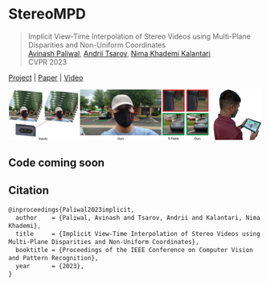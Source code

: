 # StereoMPD


> Implicit View-Time Interpolation of Stereo Videos using Multi-Plane Disparities and Non-Uniform Coordinates  
> [Avinash Paliwal](http://avinashpaliwal.com/), 
> [Andrii Tsarov](https://www.linkedin.com/in/andrii-tsarov-b8a9bb13), 
> [Nima Khademi Kalantari](http://nkhademi.com/)   
> CVPR 2023

[Project](https://people.engr.tamu.edu/nimak/Papers/CVPR23StereoVideo/index.html) | [Paper](https://arxiv.org/pdf/2303.17181) | [Video](https://www.youtube.com/watch?v=XJa_bf8OCrc)  

<img src='misc/teaser.png'>  

## Code coming soon

## Citation
```
@inproceedings{Paliwal2023implicit,
  author    = {Paliwal, Avinash and Tsarov, Andrii and Kalantari, Nima Khademi},
  title     = {Implicit View-Time Interpolation of Stereo Videos using Multi-Plane Disparities and Non-Uniform Coordinates},
  booktitle = {Proceedings of the IEEE Conference on Computer Vision and Pattern Recognition},
  year      = {2023},
}
```